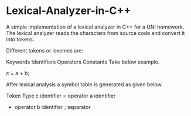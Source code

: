 # Lexical-Analyzer-in-C++
A simple implementation of a lexical analyzer in C++ for a UNI homework.
The lexical analyzer reads the characters from source code and convert it into tokens.

Different tokens or lexemes are:

Keywords
Identifiers
Operators
Constants
Take below example.

c = a + b;

After lexical analysis a symbol table is generated as given below.

Token	Type
c	identifier
=	operator
a	identifier
+	operator
b	identifier
;	separator
